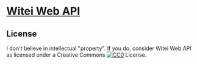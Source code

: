 # [Witei Web API](https://github.com/dmitry/witei_web_api)

  
## License

I don't believe in intellectual "property".  If you do, consider Witei Web API as licensed under a Creative Commons [![CC0](http://i.creativecommons.org/p/zero/1.0/80x15.png)](http://creativecommons.org/publicdomain/zero/1.0/) License.
